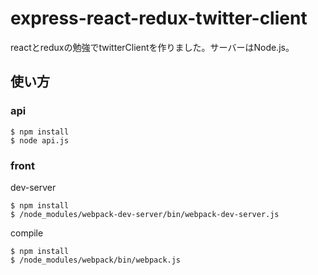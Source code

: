 # express-react-redux-twitter-client
reactとreduxの勉強でtwitterClientを作りました。サーバーはNode.js。
## 使い方
### api
```
$ npm install
$ node api.js
```
### front
dev-server
```
$ npm install
$ /node_modules/webpack-dev-server/bin/webpack-dev-server.js
```
compile
```
$ npm install
$ /node_modules/webpack/bin/webpack.js
```
